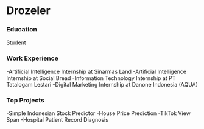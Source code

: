 # Drozeler
### Education
Student

### Work Experience
-Artificial Intelligence Internship at Sinarmas Land
-Artificial Intelligence Internship at Social Bread
-Information Technology Internship at PT Tatalogam Lestari
-Digital Marketing Internship at Danone Indonesia (AQUA)

### Top Projects
-Simple Indonesian Stock Predictor
-House Price Prediction
-TikTok View Span
-Hospital Patient Record Diagnosis
